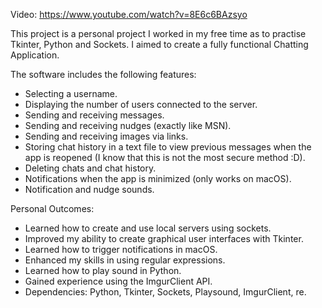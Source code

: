 Video: https://www.youtube.com/watch?v=8E6c6BAzsyo

This project is a personal project I worked in my free time as to practise Tkinter, Python and Sockets. I aimed to create a fully functional Chatting Application.

The software includes the following features:

- Selecting a username.
- Displaying the number of users connected to the server.
- Sending and receiving messages.
- Sending and receiving nudges (exactly like MSN).
- Sending and receiving images via links.
- Storing chat history in a text file to view previous messages when the app is reopened (I know that this is not the most secure method :D).
- Deleting chats and chat history.
- Notifications when the app is minimized (only works on macOS).
- Notification and nudge sounds.

Personal Outcomes:

- Learned how to create and use local servers using sockets.
- Improved my ability to create graphical user interfaces with Tkinter.
- Learned how to trigger notifications in macOS.
- Enhanced my skills in using regular expressions.
- Learned how to play sound in Python.
- Gained experience using the ImgurClient API.
- Dependencies: Python, Tkinter, Sockets, Playsound, ImgurClient, re.
